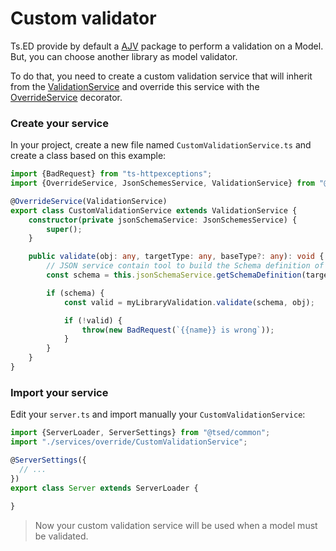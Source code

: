 # Custom validator

Ts.ED provide by default a [AJV](/tutorials/ajv.md) package to perform a validation on a Model. But, you can choose another library as model validator.
 
To do that, you need to create a custom validation service that will inherit from the [ValidationService](/api/common/mvc/services/ValidationService.md)
 and override this service with the [OverrideService](/api/common/di/decorators/OverrideService.md) decorator.

### Create your service

In your project, create a new file named `CustomValidationService.ts` and create a class based on this example:

```typescript
import {BadRequest} from "ts-httpexceptions";
import {OverrideService, JsonSchemesService, ValidationService} from "@tsed/common";

@OverrideService(ValidationService)
export class CustomValidationService extends ValidationService {
    constructor(private jsonSchemaService: JsonSchemesService) {
        super();
    }

    public validate(obj: any, targetType: any, baseType?: any): void {
        // JSON service contain tool to build the Schema definition of a model.
        const schema = this.jsonSchemaService.getSchemaDefinition(targetType);

        if (schema) {
            const valid = myLibraryValidation.validate(schema, obj);

            if (!valid) {
                throw(new BadRequest(`{{name}} is wrong`));
            }
        }
    }
}
```

### Import your service

Edit your `server.ts` and import manually your `CustomValidationService`:

```typescript
import {ServerLoader, ServerSettings} from "@tsed/common";
import "./services/override/CustomValidationService";

@ServerSettings({
  // ...
})
export class Server extends ServerLoader {
    
}
```

> Now your custom validation service will be used when a model must be validated.
